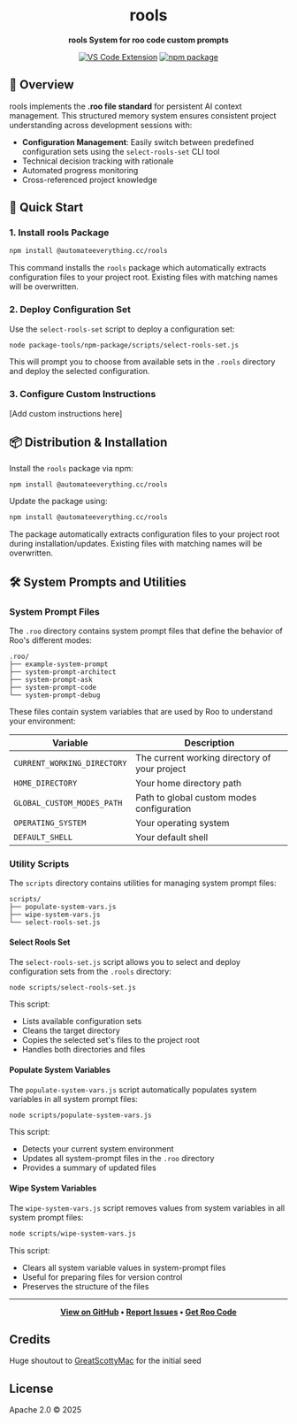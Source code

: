<div align="center">

# rools

**rools System for roo code custom prompts**

[![VS Code Extension](https://img.shields.io/badge/VS%20Code-Extension-blue.svg)](https://github.com/RooVetGit/Roo-Code)
[![npm package](https://img.shields.io/badge/npm-rools-brightgreen)](https://www.npmjs.com/package/@automateeverything.cc/rools)

</div>

## 🎯 Overview

rools implements the **.roo file standard** for persistent AI context management. This structured memory system ensures consistent project understanding across development sessions with:
- **Configuration Management**: Easily switch between predefined configuration sets using the `select-rools-set` CLI tool
- Technical decision tracking with rationale
- Automated progress monitoring
- Cross-referenced project knowledge

## 🚀 Quick Start

### 1. Install rools Package
```bash
npm install @automateeverything.cc/rools
```
This command installs the `rools` package which automatically extracts configuration files to your project root. Existing files with matching names will be overwritten.

### 2. Deploy Configuration Set
Use the `select-rools-set` script to deploy a configuration set:
```bash
node package-tools/npm-package/scripts/select-rools-set.js
```
This will prompt you to choose from available sets in the `.rools` directory and deploy the selected configuration.

### 3. Configure Custom Instructions
[Add custom instructions here]

## 📦 Distribution & Installation
Install the `rools` package via npm:
```bash
npm install @automateeverything.cc/rools
```

Update the package using:
```bash
npm install @automateeverything.cc/rools
```

The package automatically extracts configuration files to your project root during installation/updates. Existing files with matching names will be overwritten.

## 🛠️ System Prompts and Utilities

### System Prompt Files
The `.roo` directory contains system prompt files that define the behavior of Roo's different modes:
```
.roo/
├── example-system-prompt
├── system-prompt-architect
├── system-prompt-ask
├── system-prompt-code
└── system-prompt-debug
```

These files contain system variables that are used by Roo to understand your environment:

| Variable | Description |
|----------|-------------|
| `CURRENT_WORKING_DIRECTORY` | The current working directory of your project |
| `HOME_DIRECTORY` | Your home directory path |
| `GLOBAL_CUSTOM_MODES_PATH` | Path to global custom modes configuration |
| `OPERATING_SYSTEM` | Your operating system |
| `DEFAULT_SHELL` | Your default shell |

### Utility Scripts

The `scripts` directory contains utilities for managing system prompt files:
```
scripts/
├── populate-system-vars.js
├── wipe-system-vars.js
└── select-rools-set.js
```

#### Select Rools Set
The `select-rools-set.js` script allows you to select and deploy configuration sets from the `.rools` directory:
```bash
node scripts/select-rools-set.js
```

This script:
- Lists available configuration sets
- Cleans the target directory
- Copies the selected set's files to the project root
- Handles both directories and files

#### Populate System Variables
The `populate-system-vars.js` script automatically populates system variables in all system prompt files:
```bash
node scripts/populate-system-vars.js
```

This script:
- Detects your current system environment
- Updates all system-prompt files in the `.roo` directory
- Provides a summary of updated files

#### Wipe System Variables
The `wipe-system-vars.js` script removes values from system variables in all system prompt files:
```bash
node scripts/wipe-system-vars.js
```

This script:
- Clears all system variable values in system-prompt files
- Useful for preparing files for version control
- Preserves the structure of the files

---
<div align="center">

**[View on GitHub](https://github.com/GreatScottyMac/roo-code-memory-bank) • [Report Issues](https://github.com/GreatScottyMac/roo-code-memory-bank/issues) • [Get Roo Code](https://github.com/RooVetGit/Roo-Code)**

</div>

## Credits 
Huge shoutout to [GreatScottyMac](LICENSE) for the initial seed
## License

Apache 2.0 © 2025
